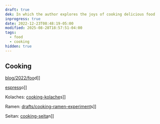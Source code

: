 ```yaml
---
draft: true
dek: In which the author explores the joys of cooking delicious food
inprogress: true
date: 2022-12-23T08:48:19-05:00
modified: 2025-08-28T18:57:51-04:00
tags:
  - food
  - cooking
hidden: true
---
```

## Cooking

[blog/2022/foo](blog/2022/foo)d]]

[espress](espress)o]]

Kolaches: [cooking-kolache](cooking-kolache)s]]

Ramen: [drafts/cooking-ramen-experiment](drafts/cooking-ramen-experiment)s]]

Seitan: [cooking-seita](cooking-seita)n]]
